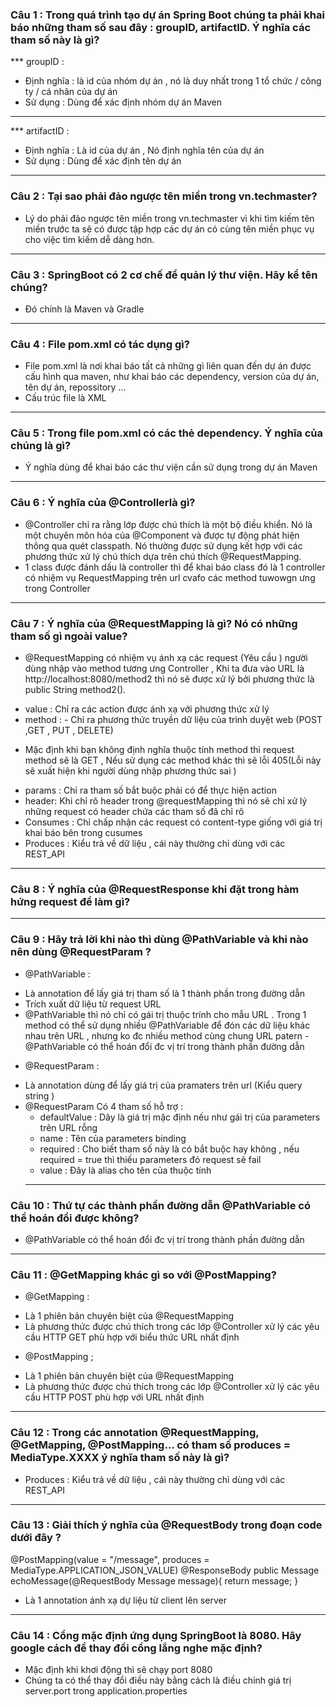 ### Câu 1 : Trong quá trình tạo dự án Spring Boot chúng ta phải khai báo những tham số sau đây : groupID, artifactID. Ý nghĩa các tham số này là gì?
 *** groupID : 
 + Định nghĩa : là id của nhóm dự án , nó là duy nhất trong 1 tổ chức / công ty / cá nhân của dự án 
 + Sử dụng : Dùng để xác định nhóm dự án Maven
 ---
 *** artifactID : 
 + Định nghĩa : Là id của dự án , Nó định nghĩa tên của dự án 
 + Sử dụng : Dùng để xác định tên dự án 
 ---
### Câu 2 :  Tại sao phải đảo ngược tên miền trong <groupId>vn.techmaster</groupId>? 
 * Lý do phải đảo ngược tên miền trong <groupId>vn.techmaster</groupId> vì khi tìm kiếm tên miền trước ta sẽ có được tập hợp các dự án có cùng tên miền phục vụ cho việc tìm kiếm dễ dàng hơn.
---
### Câu 3 : SpringBoot có 2 cơ chế để quản lý thư viện. Hãy kể tên chúng? 
* Đó chính là Maven và Gradle 
---
### Câu 4 : File pom.xml có tác dụng gì?
* File pom.xml là nơi khai báo tất cả những gì liên quan đến dự án được cấu hình qua maven, như khai báo các dependency, version của dự án, tên dự án, repossitory … 
* Cấu trúc file là XML 
---
### Câu 5 : Trong file pom.xml có các thẻ dependency. Ý nghĩa của chúng là gì? 
* Ý nghĩa dùng để khai báo các thư viện cần sử dụng trong dự án Maven 
---
### Câu 6 : Ý nghĩa của @Controllerlà gì?
* @Controller chỉ ra rằng lớp được chú thích là một bộ điều khiển. Nó là một chuyên môn hóa của @Component và được tự động phát hiện thông qua quét classpath. Nó thường được sử dụng kết hợp với các phương thức xử lý chú thích dựa trên chú thích @RequestMapping.
* 1 class được đánh dấu là controller thì để khai báo class đó là 1 controller có nhiệm vụ RequestMapping trên url cvafo các method tuwowgn ưng trong Controller 
--- 
### Câu 7 : Ý nghĩa của @RequestMapping là gì? Nó có những tham số gì ngoài value? 
* @RequestMapping có nhiệm vụ ánh xạ các request (Yêu cầu ) người dùng nhập vào method tương ưng Controller , Khi ta đưa vào URL là http://localhost:8080/method2 thì nó sẽ được xử lý bởi phương thức là public String method2().
+ value : Chỉ ra các action được ánh xạ với phương thức xử lý 
+ method : - Chỉ ra phương thức truyền dữ liệu của trình duyệt web (POST ,GET , PUT , DELETE)
* Mặc định khi bạn không định nghĩa thuộc tính method thì request method sẽ là GET , Nếu sử dụng các method khác thì sẽ lỗi 405(Lỗi này sẽ xuất hiện khi người dùng nhập phương thức sai )
+ params : Chỉ ra tham số bắt buộc phải có để thực hiện action 
+ header: Khi chỉ rõ header trong @requestMapping thì nó sẽ chỉ xử lý những request có header chứa các tham số đã chỉ rõ 
+ Consumes : Chỉ chấp nhận các request có content-type giống với giá trị khai báo bên trong cusumes 
+ Produces : Kiểu trả về dữ liệu , cái này thường chỉ dùng với các REST_API
--- 
### Câu 8 : Ý nghĩa của @RequestResponse khi đặt trong hàm hứng request để làm gì? 
--- 
### Câu 9 : Hãy trả lời khi nào thì dùng @PathVariable và khi nào nên dùng @RequestParam ? 
* @PathVariable : 
- Là annotation để lấy giá trị tham số là 1 thành phần trong đường dẫn 
- Trích xuất dữ liệu từ request URL 
- @PathVariable thì nó chỉ có gái trị thuộc trính cho mẫu URL . Trong 1 method có thể sử dụng nhiều @PathVariable để đón các dữ liệu khác nhau trên URL , nhưng ko đc nhiều method cùng chung URL patern 
-@PathVariable có thể hoán đổi đc vị trí trong thành phần đường dẫn 
* @RequestParam : 
- Là annotation dùng để lấy giá trị của pramaters trên url (Kiểu query string )
- @RequestParam Có 4 tham số hỗ trợ : 
  + defaultValue : Dây là giá trị mặc định nếu như gái trị của parameters trên URL rỗng   
  + name : Tên của parameters binding
  + required : Cho biết tham số này là có bắt buộc hay không , nếu required = true thì thiếu parameters đó request sẽ fail 
  + value : Đây là alias cho tên của thuộc tính 
  --- 
### Câu 10 : Thứ tự các thành phần đường dẫn @PathVariable có thể hoán đổi được không? 
* @PathVariable có thể hoán đổi đc vị trí trong thành phần đường dẫn 
--- 
### Câu 11 : @GetMapping khác gì so với @PostMapping?
* @GetMapping : 
- Là 1 phiên bản chuyên biệt của @RequestMapping 
- Là phương thức được chú thích trong các lớp @Controller xử lý các yêu cầu HTTP GET phù hợp với biểu thức URL nhất định 
* @PostMapping ; 
- Là 1 phiên bản chuyên biệt của @RequestMapping 
- Là phương thức được chú thích trong các lớp @Controller xử lý các yêu cầu HTTP POST phù hợp với URL nhất định 
--- 
### Câu 12 : Trong các annotation @RequestMapping, @GetMapping, @PostMapping… có tham số produces = MediaType.XXXX ý nghĩa tham số này là gì? 
- Produces : Kiểu trả về dữ liệu , cái này thường chỉ dùng với các REST_API
--- 
### Câu 13 : Giải thích ý nghĩa của @RequestBody trong đoạn code dưới đây ?
@PostMapping(value = "/message", produces = MediaType.APPLICATION_JSON_VALUE)
@ResponseBody
public Message echoMessage(@RequestBody Message message){
    return message;
}
- Là 1 annotation ánh xạ dự liệu từ client lên server 
--- 
### Câu 14 : Cổng mặc định ứng dụng SpringBoot là 8080. Hãy google cách để thay đổi cổng lắng nghe mặc định?
- Mặc định khi khơi động thì sẽ chạy port 8080 
- Chúng ta có thể thay đổi điều này bằng cách là điều chỉnh giá trị server.port trong application.properties 